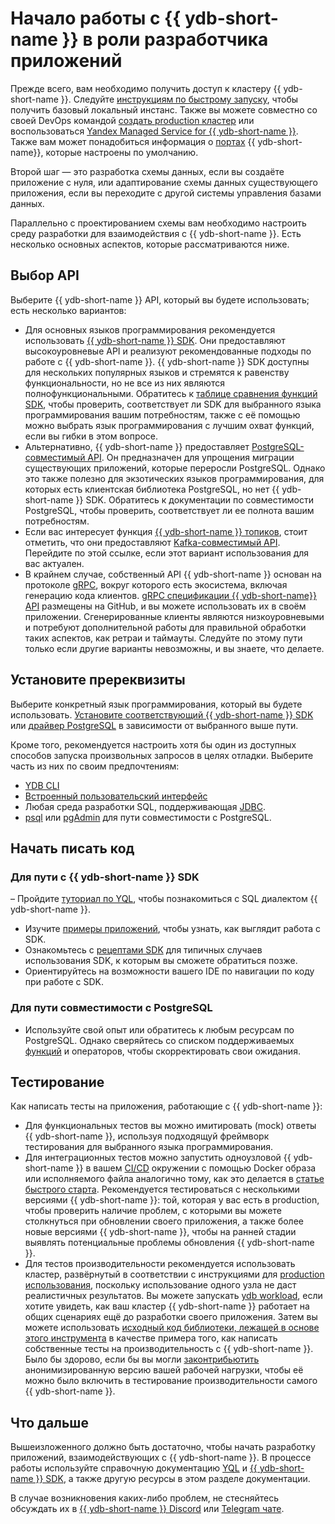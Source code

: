 # Начало работы с {{ ydb-short-name }} в роли разработчика приложений

Прежде всего, вам необходимо получить доступ к кластеру {{ ydb-short-name }}. Следуйте [инструкциям по быстрому запуску](../quickstart.md), чтобы получить базовый локальный инстанс. Также вы можете совместно со своей DevOps командой [создать production кластер](../devops/index.md) или воспользоваться [Yandex Managed Service for {{ ydb-short-name }}](https://yandex.cloud/ru/services/ydb). Также вам может понадобиться информация о [портах](../reference/ydb-ports.md) {{ ydb-short-name}}, которые настроены по умолчанию.

Второй шаг — это разработка схемы данных, если вы создаёте приложение с нуля, или адаптирование схемы данных существующего приложения, если вы переходите с другой системы управления базами данных.

Параллельно с проектированием схемы вам необходимо настроить среду разработки для взаимодействия с {{ ydb-short-name }}. Есть несколько основных аспектов, которые рассматриваются ниже.

## Выбор API

Выберите {{ ydb-short-name }} API, который вы будете использовать; есть несколько вариантов:

- Для основных языков программирования рекомендуется использовать [{{ ydb-short-name }} SDK](../reference/ydb-sdk/index.md). Они предоставляют высокоуровневые API и реализуют рекомендованные подходы по работе с {{ ydb-short-name }}. {{ ydb-short-name }} SDK доступны для нескольких популярных языков и стремятся к равенству функциональности, но не все из них являются полнофункциональными. Обратитесь к [таблице сравнения функций SDK](../reference/ydb-sdk/feature-parity.md), чтобы проверить, соответствует ли SDK для выбранного языка программирования вашим потребностям, также с её помощью можно выбрать язык программирования с лучшим охват функций, если вы гибки в этом вопросе.
- Альтернативно, {{ ydb-short-name }} предоставляет [PostgreSQL-совместимый API](../postgresql/intro.md). Он предназначен для упрощения миграции существующих приложений, которые переросли PostgreSQL. Однако это также полезно для экзотических языков программирования, для которых есть клиентская библиотека PostgreSQL, но нет {{ ydb-short-name }} SDK. Обратитесь к документации по совместимости PostgreSQL, чтобы проверить, соответствует ли ее полнота вашим потребностям.
- Если вас интересует функция [{{ ydb-short-name }} топиков](../concepts/topic.md), стоит отметить, что они предоставляют [Kafka-совместимый API](../reference/kafka-api/index.md). Перейдите по этой ссылке, если этот вариант использования для вас актуален.
- В крайнем случае, собственный API {{ ydb-short-name }} основан на протоколе [gRPC](https://grpc.io/), вокруг которого есть экосистема, включая генерацию кода клиентов. [gRPC спецификации {{ ydb-short-name}} API](https://github.com/ydb-platform/ydb/tree/main/ydb/public/api/grpc) размещены на GitHub, и вы можете использовать их в своём приложении. Сгенерированные клиенты являются низкоуровневыми и потребуют дополнительной работы для правильной обработки таких аспектов, как ретраи и таймауты. Следуйте по этому пути только если другие варианты невозможны, и вы знаете, что делаете.

## Установите пререквизиты

Выберите конкретный язык программирования, который вы будете использовать. [Установите соответствующий {{ ydb-short-name }} SDK](../reference/ydb-sdk/index.md) или [драйвер PostgreSQL](https://wiki.postgresql.org/wiki/List_of_drivers) в зависимости от выбранного выше пути.

Кроме того, рекомендуется настроить хотя бы один из доступных способов запуска произвольных запросов в целях отладки. Выберите часть из них по своим предпочтениям:

* [YDB CLI](../reference/ydb-cli/install.md)
* [Встроенный пользовательский интерфейс](../reference/embedded-ui/index.md)
* Любая среда разработки SQL, поддерживающая [JDBC](https://github.com/ydb-platform/ydb-jdbc-driver).
* [psql](https://www.postgresql.org/docs/14/app-psql.html) или [pgAdmin](https://www.pgadmin.org/) для пути совместимости с PostgreSQL.

## Начать писать код

### Для пути с {{ ydb-short-name }} SDK

– Пройдите [туториал по YQL](yql-tutorial/index.md), чтобы познакомиться с SQL диалектом  {{ ydb-short-name }}.

- Изучите [примеры приложений](example-app/index.md), чтобы узнать, как выглядит работа с SDK.
- Ознакомьтесь с [рецептами SDK](../recipes/ydb-sdk/index.md) для типичных случаев использования SDK, к которым вы сможете обратиться позже.
- Ориентируйтесь на возможности вашего IDE по навигации по коду при работе с SDK.

### Для пути совместимости с PostgreSQL

- Используйте свой опыт или обратитесь к любым ресурсам по PostgreSQL. Однако сверяйтесь со списком поддерживаемых [функций](../postgresql/functions.md) и операторов, чтобы скорректировать свои ожидания.

## Тестирование

Как написать тесты на приложения, работающие с {{ ydb-short-name }}:

- Для функциональных тестов вы можно имитировать (mock) ответы {{ ydb-short-name }}, используя подходящуй фреймворк тестирования для выбранного языка программирования.
- Для интеграционных тестов можно запустить одноузловой {{ ydb-short-name }} в вашем [CI/CD](https://en.wikipedia.org/wiki/CI/CD) окружении с помощью Docker образа или исполняемого файла аналогично тому, как это делается в [статье быстрого старта](../quickstart.md). Рекомендуется тестироваться с несколькими версиями {{ ydb-short-name }}: той, которая у вас есть в production, чтобы проверить наличие проблем, с которыми вы можете столкнуться при обновлении своего приложения, а также более новые версиями {{ ydb-short-name }}, чтобы на ранней стадии выявлять потенциальные проблемы обновления {{ ydb-short-name }}.
- Для тестов производительности рекомендуется использовать кластер, развёрнутый в соответствии с инструкциями для [production использования](../devops/index.md), поскольку использование одного узла не даст реалистичных результатов. Вы можете запускать [ydb workload](../reference/ydb-cli/commands/workload/index.md), если хотите увидеть, как ваш кластер {{ ydb-short-name }} работает на общих сценариях ещё до разработки своего приложения. Затем вы можете использовать [исходный код библиотеки, лежащей в основе этого инструмента](https://github.com/ydb-platform/ydb/tree/main/ydb/library/workload) в качестве примера того, как написать собственные тесты на производительность с {{ ydb-short-name }}. Было бы здорово, если бы вы могли [законтрибьютить](../contributor/index.md) анонимизированную версию вашей рабочей нагрузки, чтобы её можно было включить в тестирование производительности самого {{ ydb-short-name }}.

## Что дальше

Вышеизложенного должно быть достаточно, чтобы начать разработку приложений, взаимодействующих с {{ ydb-short-name }}. В процессе работы используйте справочную документацию [YQL](../yql/reference/index.md) и [{{ ydb-short-name }} SDK](../reference/ydb-sdk/index.md), а также другую ресурсы в этом разделе документации.

В случае возникновения каких-либо проблем, не стесняйтесь обсуждать их в [{{ ydb-short-name }} Discord](https://discord.gg/R5MvZTESWc) или [Telegram чате](https://t.me/ydb_ru).
